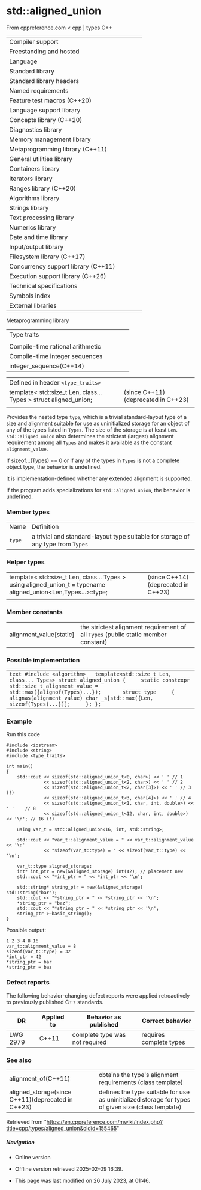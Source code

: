 # std::aligned_union

From cppreference.com
< cpp‎ | types
C++

|  |  |  |  |  |
| --- | --- | --- | --- | --- |
| Compiler support | | | | |
| Freestanding and hosted | | | | |
| Language | | | | |
| Standard library | | | | |
| Standard library headers | | | | |
| Named requirements | | | | |
| Feature test macros (C++20) | | | | |
| Language support library | | | | |
| Concepts library (C++20) | | | | |
| Diagnostics library | | | | |
| Memory management library | | | | |
| Metaprogramming library (C++11) | | | | |
| General utilities library | | | | |
| Containers library | | | | |
| Iterators library | | | | |
| Ranges library (C++20) | | | | |
| Algorithms library | | | | |
| Strings library | | | | |
| Text processing library | | | | |
| Numerics library | | | | |
| Date and time library | | | | |
| Input/output library | | | | |
| Filesystem library (C++17) | | | | |
| Concurrency support library (C++11) | | | | |
| Execution support library (C++26) | | | | |
| Technical specifications | | | | |
| Symbols index | | | | |
| External libraries | | | | |

Metaprogramming library

|  |  |  |  |  |
| --- | --- | --- | --- | --- |
| Type traits | | | | |
| |  |  |  |  |  | | --- | --- | --- | --- | --- | | Type categories | | | | | | is_void(C++11) | | | | | | is_null_pointer(C++11)(DR\*) | | | | | | |  |  |  |  |  | | --- | --- | --- | --- | --- | | is_array(C++11) | | | | | | is_pointer(C++11) | | | | | | is_enum(C++11) | | | | | | is_union(C++11) | | | | | | is_class(C++11) | | | | | | is_function(C++11) | | | | | | is_reference(C++11) | | | | | | |  |  |  |  |  | | --- | --- | --- | --- | --- | | is_object(C++11) | | | | | | is_scalar(C++11) | | | | | | is_compound(C++11) | | | | | | is_integral(C++11) | | | | | | is_floating_point(C++11) | | | | | | is_fundamental(C++11) | | | | | | is_arithmetic(C++11) | | | | | | | is_lvalue_reference(C++11) | | | | | | is_rvalue_reference(C++11) | | | | | | is_member_pointer(C++11) | | | | | | is_member_object_pointer(C++11) | | | | | | is_member_function_pointer(C++11) | | | | | | Type properties | | | | | | is_const(C++11) | | | | | | is_volatile(C++11) | | | | | | is_empty(C++11) | | | | | | is_polymorphic(C++11) | | | | | | is_final(C++14) | | | | | | is_abstract(C++11) | | | | | | is_aggregate(C++17) | | | | | | is_implicit_lifetime(C++23) | | | | | | is_trivial(C++11)(deprecated in C++26) | | | | | | is_trivially_copyable(C++11) | | | | | | is_standard_layout(C++11) | | | | | | is_literal_type(C++11)(until C++20\*) | | | | | | is_pod(C++11)(deprecated in C++20) | | | | | | is_signed(C++11) | | | | | | is_unsigned(C++11) | | | | | | is_bounded_array(C++20) | | | | | | is_unbounded_array(C++20) | | | | | | is_scoped_enum(C++23) | | | | | | has_unique_object_representations(C++17) | | | | | | Type trait constants | | | | | | integral_constantbool_constanttrue_typefalse_type(C++11)(C++17)(C++11)(C++11) | | | | | | Metafunctions | | | | | | conjunction(C++17) | | | | | | disjunction(C++17) | | | | | | negation(C++17) | | | | | | |  |  |  |  |  | | --- | --- | --- | --- | --- | | Supported operations | | | | | | |  |  |  |  |  | | --- | --- | --- | --- | --- | | is_constructibleis_trivially_constructibleis_nothrow_constructible(C++11)(C++11)(C++11) | | | | | | is_default_constructibleis_trivially_default_constructibleis_nothrow_default_constructible(C++11)(C++11)(C++11) | | | | | | is_copy_constructibleis_trivially_copy_constructibleis_nothrow_copy_constructible(C++11)(C++11)(C++11) | | | | | | is_move_constructibleis_trivially_move_constructibleis_nothrow_move_constructible(C++11)(C++11)(C++11) | | | | | | is_assignableis_trivially_assignableis_nothrow_assignable(C++11)(C++11)(C++11) | | | | | | |  |  |  |  |  | | --- | --- | --- | --- | --- | | is_copy_assignableis_trivially_copy_assignableis_nothrow_copy_assignable(C++11)(C++11)(C++11) | | | | | | is_move_assignableis_trivially_move_assignableis_nothrow_move_assignable(C++11)(C++11)(C++11) | | | | | | is_destructibleis_trivially_destructibleis_nothrow_destructible(C++11)(C++11)(C++11) | | | | | | has_virtual_destructor(C++11) | | | | | | is_swappable_withis_swappableis_nothrow_swappable_withis_nothrow_swappable(C++17)(C++17)(C++17)(C++17) | | | | | |  | | | | | | | Relationships and property queries | | | | | | |  |  |  |  |  | | --- | --- | --- | --- | --- | | is_same(C++11) | | | | | | is_convertibleis_nothrow_convertible(C++11)(C++20) | | | | | | is_layout_compatible(C++20) | | | | | | is_pointer_interconvertible_base_of(C++20) | | | | | | is_pointer_interconvertible_with_class(C++20) | | | | | | is_corresponding_member(C++20) | | | | | | reference_constructs_from_temporary(C++23) | | | | | | reference_converts_from_temporary(C++23) | | | | | | |  |  |  |  |  | | --- | --- | --- | --- | --- | | is_base_of(C++11) | | | | | | is_virtual_base_of(C++26) | | | | | | alignment_of(C++11) | | | | | | rank(C++11) | | | | | | extent(C++11) | | | | | | is_invocableis_invocable_ris_nothrow_invocableis_nothrow_invocable_r(C++17)(C++17)(C++17)(C++17) | | | | | | | Type modifications | | | | | | |  |  |  |  |  | | --- | --- | --- | --- | --- | | remove_cvremove_constremove_volatile(C++11)(C++11)(C++11) | | | | | | add_cvadd_constadd_volatile(C++11)(C++11)(C++11) | | | | | | make_signed(C++11) | | | | | | make_unsigned(C++11) | | | | | | |  |  |  |  |  | | --- | --- | --- | --- | --- | | remove_reference(C++11) | | | | | | add_lvalue_referenceadd_rvalue_reference(C++11)(C++11) | | | | | | remove_pointer(C++11) | | | | | | add_pointer(C++11) | | | | | | remove_extent(C++11) | | | | | | remove_all_extents(C++11) | | | | | |  | | | | | | | Type transformations | | | | | | |  |  |  |  |  | | --- | --- | --- | --- | --- | | aligned_storage(C++11)(deprecated in C++23) | | | | | | ****aligned_union****(C++11)(deprecated in C++23) | | | | | | decay(C++11) | | | | | | remove_cvref(C++20) | | | | | | result_ofinvoke_result(C++11)(until C++20\*)(C++17) | | | | | |  | | | | | | |  |  |  |  |  | | --- | --- | --- | --- | --- | | conditional(C++11) | | | | | | common_type(C++11) | | | | | | common_reference(C++20) | | | | | | underlying_type(C++11) | | | | | | type_identity(C++20) | | | | | | enable_if(C++11) | | | | | | void_t(C++17) | | | | | | |
| Compile-time rational arithmetic | | | | |
| Compile-time integer sequences | | | | |
| integer_sequence(C++14) | | | | |

|  |  |  |
| --- | --- | --- |
| Defined in header `<type_traits>` |  |  |
| template< std::size_t Len, class... Types >  struct aligned_union; |  | (since C++11)  (deprecated in C++23) |
|  |  |  |

Provides the nested type `type`, which is a trivial standard-layout type of a size and alignment suitable for use as uninitialized storage for an object of any of the types listed in `Types`. The size of the storage is at least `Len`. `std::aligned_union` also determines the strictest (largest) alignment requirement among all `Types` and makes it available as the constant `alignment_value`.

If sizeof...(Types) == 0 or if any of the types in `Types` is not a complete object type, the behavior is undefined.

It is implementation-defined whether any extended alignment is supported.

If the program adds specializations for `std::aligned_union`, the behavior is undefined.

### Member types

|  |  |
| --- | --- |
| Name | Definition |
| `type` | a trivial and standard-layout type suitable for storage of any type from `Types` |

### Helper types

|  |  |  |
| --- | --- | --- |
| template< std::size_t Len, class... Types >  using aligned_union_t = typename aligned_union<Len,Types...>::type; |  | (since C++14)  (deprecated in C++23) |
|  |  |  |

### Member constants

|  |  |
| --- | --- |
| alignment_value[static] | the strictest alignment requirement of all `Types`   (public static member constant) |

### Possible implementation

|  |
| --- |
| ```text #include <algorithm>   template<std::size_t Len, class... Types> struct aligned_union {     static constexpr std::size_t alignment_value = std::max({alignof(Types)...});       struct type     {         alignas(alignment_value) char _s[std::max({Len, sizeof(Types)...})];     }; }; ``` |

### Example

Run this code

```
#include <iostream>
#include <string>
#include <type_traits>
 
int main()
{
    std::cout << sizeof(std::aligned_union_t<0, char>) << ' ' // 1
              << sizeof(std::aligned_union_t<2, char>) << ' ' // 2
              << sizeof(std::aligned_union_t<2, char[3]>) << ' ' // 3 (!)
              << sizeof(std::aligned_union_t<3, char[4]>) << ' ' // 4
              << sizeof(std::aligned_union_t<1, char, int, double>) << ' '    // 8
              << sizeof(std::aligned_union_t<12, char, int, double>) << '\n'; // 16 (!)
 
    using var_t = std::aligned_union<16, int, std::string>;
 
    std::cout << "var_t::alignment_value = " << var_t::alignment_value << '\n'
              << "sizeof(var_t::type) = " << sizeof(var_t::type) << '\n';
 
    var_t::type aligned_storage;
    int* int_ptr = new(&aligned_storage) int(42); // placement new
    std::cout << "*int_ptr = " << *int_ptr << '\n';
 
    std::string* string_ptr = new(&aligned_storage) std::string("bar");
    std::cout << "*string_ptr = " << *string_ptr << '\n';
    *string_ptr = "baz";
    std::cout << "*string_ptr = " << *string_ptr << '\n';
    string_ptr->~basic_string();
}

```

Possible output:

```
1 2 3 4 8 16
var_t::alignment_value = 8
sizeof(var_t::type) = 32
*int_ptr = 42
*string_ptr = bar
*string_ptr = baz

```

### Defect reports

The following behavior-changing defect reports were applied retroactively to previously published C++ standards.

| DR | Applied to | Behavior as published | Correct behavior |
| --- | --- | --- | --- |
| LWG 2979 | C++11 | complete type was not required | requires complete types |

### See also

|  |  |
| --- | --- |
| alignment_of(C++11) | obtains the type's alignment requirements   (class template) |
| aligned_storage(since C++11)(deprecated in C++23) | defines the type suitable for use as uninitialized storage for types of given size   (class template) |

Retrieved from "<https://en.cppreference.com/mwiki/index.php?title=cpp/types/aligned_union&oldid=155465>"

##### Navigation

- Online version
- Offline version retrieved 2025-02-09 16:39.

- This page was last modified on 26 July 2023, at 01:46.